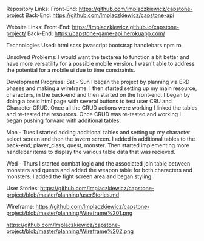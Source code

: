 Repository Links: Front-End: https://github.com/lmplaczkiewicz/capstone-project Back-End: https://github.com/lmplaczkiewicz/capstone-api

Website Links: Front-End: https://lmplaczkiewicz.github.io/capstone-project/ Back-End: https://capstone-game-api.herokuapp.com/

Technologies Used: html scss javascript bootstrap handlebars npm ro

Unsolved Problems: I would want the textarea to function a bit better and have more versatility for a possible mobile version. I wasn't able to address the potential for a mobile ui due to time constraints.

Development Progress: Sat - Sun I began the project by planning via ERD phases and making a wireframe. I then started setting up my main resource, characters, in the back-end and then started on the front-end. I began by doing a basic html page with several buttons to test user CRU and Character CRUD. Once all the CRUD actions were working I linked the tables and re-tested the resources. Once CRUD was re-tested and working I began pushing forward with additional tables.

Mon - Tues I started adding additional tables and setting up my character select screen and then the tavern screen. I added in additional tables to the back-end; player_class, quest, monster. Then started implementing more handlebar items to display the various table data that was recieved.

Wed - Thurs I started combat logic and the associated join table between monsters and quests and added the weapon table for both characters and monsters. I added the fight screen area and began styling.

User Stories:
https://github.com/lmplaczkiewicz/capstone-project/blob/master/planning/userStories.md

Wireframe: https://github.com/lmplaczkiewicz/capstone-project/blob/master/planning/Wireframe%201.png

https://github.com/lmplaczkiewicz/capstone-project/blob/master/planning/Wireframe%202.png
